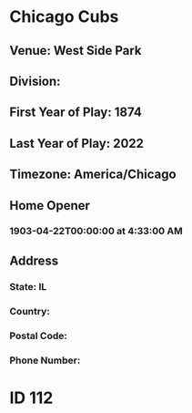 # Chicago Cubs
## Venue: West Side Park
## Division: 
## First Year of Play: 1874
## Last Year of Play: 2022
## Timezone: America/Chicago
## Home Opener
### 1903-04-22T00:00:00 at 4:33:00 AM
## Address
### 
### State: IL
### Country: 
### Postal Code: 
### Phone Number: 
# ID 112
